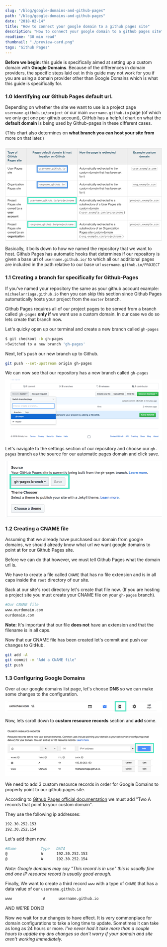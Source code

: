 ```yaml
---
slug: "/blog/google-domains-and-github-pages"
path: "/blog/google-domains-and-github-pages"
date: "2018-02-14"
title: "How to connect your google domain to a github pages site"
description: "How to connect your google domain to a github pages site"
readtime: "30 min read"
thumbnail: "./preview-card.png"
tags: "Github Pages"
---
```


<!--
* TOC
{:toc} -->

**Before we begin:** this guide is specifically aimed at setting up a custom domain with **Google Domains**. Because of the differences in domain providers, the specific steps laid out in this guide may not work for you if you are using a domain provider other than Google Domains which is what this guide is specifically for.

### 1.0 Identifying our Github Pages default url.

Depending on whether the site we want to use is a project page `username.github.io/project` or our main `username.github.io` page (of which we only get one per github account), GitHub has a helpful chart on what the **default domain** is being used by Github-pages in these different cases.

(This chart also determines on **what branch you can host your site from** more on that later.)

###

![alt](gh-pages-custom-domain-redirects-chart.png)

Basically, it boils down to how we named the repository that we want to host. Github Pages has automatic hooks that determines if our repository is given a base url of `username.github.io/` to which all our additional pages are included in the path relative to our base url `username.github.io/PROJECT`

### 1.1 Creating a branch for specifically for Github-Pages

If you've named your repository the same as your github account example: `michaelarriaga.github.io` then you can skip this section since Github Pages automatically hosts your project from the `master` branch.

Github Pages requires all of our project pages to be served from a branch called `gh-pages` **only if** we want use a custom domain. In our case we do so lets create that branch now.

Let's quicky open up our terminal and create a new branch called `gh-pages`

```bash
$ git checkout -b gh-pages
>Switched to a new branch 'gh-pages'
```

Next, let's push our new branch up to Github.

```bash
git push --set-upstream origin gh-pages
```

We can now see that our repository has a new branch called `gh-pages`

![alt](gh-pages-branch-on-github.png)

Let's navigate to the settings section of our repository and choose our `gh-pages` branch as the source for our automatic pages domain and click save.

![alt](select-gh-pages-branch.png)

### 1.2 Creating a CNAME file

Assuming that we already have purchased our domain from google domains, we should already know what url we want google domains to point at for our Github Pages site.

Before we can do that however, we must tell Github Pages what the domain url is.

We have to create a file called `CNAME` that has no file extension and is in all caps inside the `root` directory of our site.

Back at our site's root directory let's create that file now. (If you are hosting a project site you must create your CNAME file on your `gh-pages` branch).

```bash
#Our CNAME file
www.ourdomain.com
ourdomain.com
```

**Note:** It's important that our file **does not** have an extension and that the filename is in all caps.

Now that our CNAME file has been created let's commit and push our changes to GitHub.

```bash
git add -A
git commit -m "Add a CNAME file"
git push
```

### 1.3 Configuring Google Domains

Over at our google domains list page, let's choose **DNS** so we can make some changes to the configuration.

![alt](google-domain-choose-dns.png)

Now, lets scroll down to **custom resource records** section and **add** some.

![alt](google-domains-custom-resource.png)

We need to add 3 custom resource records in order for Google Domains to properly point to our github pages site.

According to [Github Pages official documentation](https://help.github.com/articles/setting-up-an-apex-domain/) we must add "Two A records that point to your custom domain".

They use the following ip addresses:

```bash
192.30.252.153
192.30.252.154
```

Let's add them now.

```bash
#Name           Type   DATA
@               A      192.30.252.153
@               A      192.30.252.154
```

_Note: Google domains may say "This record is in use" this is usually fine and one IP resource record is usually good enough._

Finally, We want to create a third record `www` with a type of `CNAME` that has a data value of our `username.github.io`

```bash
www              A      username.github.io
```

AND WE'RE DONE!

Now we wait for our changes to have effect. It is very commonplace for domain configurations to take a long time to update. Sometimes it can take as long as 24 hours or more. _I've never had it take more than a couple hours to update my dns changes so don't worry if your domain and site aren't working immediately._
